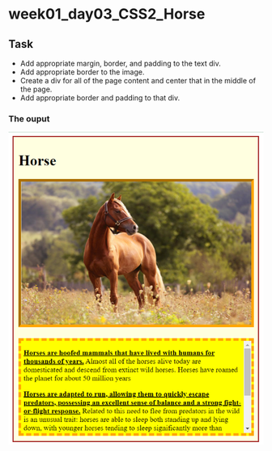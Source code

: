 # week01_day03_CSS2_Horse
## Task 
* Add appropriate margin, border, and padding to the text div.
* Add appropriate border to the image.
* Create a div for all of the page content and center that in the middle of the page.
* Add appropriate border and padding to that div.
 
### The ouput
![output](output.png)
